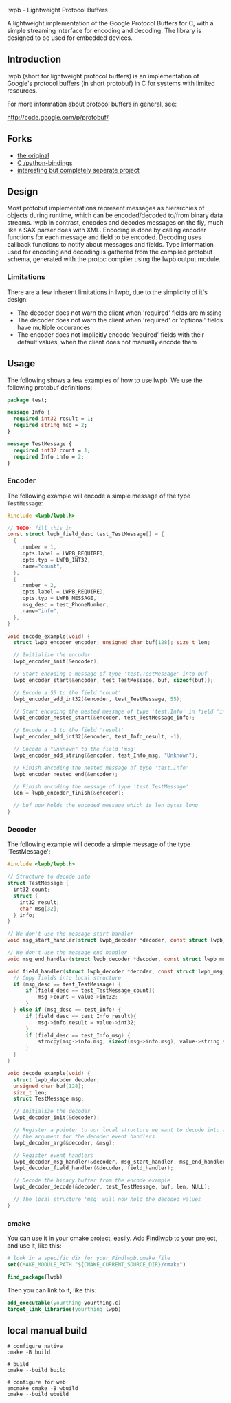 lwpb - Lightweight Protocol Buffers

A lightweight implementation of the Google Protocol Buffers for C, with a simple streaming interface for encoding and decoding. The library is designed to be used for embedded devices.

## Introduction

lwpb (short for lightweight protocol buffers) is an implementation of Google's protocol buffers (in short protobuf) in C for systems with limited resources.

For more information about protocol buffers in general, see:

http://code.google.com/p/protobuf/

## Forks

- [the original](https://code.google.com/archive/p/lwpb/)
- [C /python-bindings](https://github.com/acg/lwpb)
- [interesting but completely seperate project](https://github.com/haberman/upb)

## Design

Most protobuf implementations represent messages as hierarchies of objects during runtime, which can be encoded/decoded to/from binary data streams. lwpb in contrast, encodes and decodes messages on the fly, much like a SAX parser does with XML. Encoding is done by calling encoder functions for each message and field to be encoded. Decoding uses callback functions to notify about messages and fields. Type information used for encoding and decoding is gathered from the compiled protobuf schema, generated with the protoc compiler using the lwpb output module.

### Limitations

There are a few inherent limitations in lwpb, due to the simplicity of it's design:

- The decoder does not warn the client when 'required' fields are missing
- The decoder does not warn the client when 'required' or 'optional' fields have multiple occurances
- The encoder does not implicitly encode 'required' fields with their default values, when the client does not manually encode them

## Usage

The following shows a few examples of how to use lwpb. We use the following protobuf definitions:

```proto
package test;

message Info {
  required int32 result = 1;
  required string msg = 2;
}

message TestMessage {
  required int32 count = 1;
  required Info info = 2;
}
```

### Encoder

The following example will encode a simple message of the type `TestMessage`:

```c
#include <lwpb/lwpb.h>

// TODO: fill this in
const struct lwpb_field_desc test_TestMessage[] = {
  {
    .number = 1,
    .opts.label = LWPB_REQUIRED,
    .opts.typ = LWPB_INT32,
    .name="count",
  },
  {
    .number = 2,
    .opts.label = LWPB_REQUIRED,
    .opts.typ = LWPB_MESSAGE,
    .msg_desc = test_PhoneNumber,
    .name="info",
  },
}

void encode_example(void) {
  struct lwpb_encoder encoder; unsigned char buf[128]; size_t len;

  // Initialize the encoder
  lwpb_encoder_init(&encoder);

  // Start encoding a message of type 'test.TestMessage' into buf
  lwpb_encoder_start(&encoder, test_TestMessage, buf, sizeof(buf));

  // Encode a 55 to the field 'count'
  lwpb_encoder_add_int32(&encoder, test_TestMessage, 55);

  // Start encoding the nested message of type 'test.Info' in field 'info'
  lwpb_encoder_nested_start(&encoder, test_TestMessage_info);

  // Encode a -1 to the field 'result'
  lwpb_encoder_add_int32(&encoder, test_Info_result, -1);

  // Encode a "Unknown" to the field 'msg'
  lwpb_encoder_add_string(&encoder, test_Info_msg, "Unknown");

  // Finish encoding the nested message of type 'test.Info'
  lwpb_encoder_nested_end(&encoder);

  // Finish encoding the message of type 'test.TestMessage'
  len = lwpb_encoder_finish(&encoder);

  // buf now holds the encoded message which is len bytes long
}
```

### Decoder

The following example will decode a simple message of the type 'TestMessage':

```c
#include <lwpb/lwpb.h>

// Structure to decode into
struct TestMessage {
  int32 count;
  struct {
    int32 result;
    char msg[32];
  } info;
}

// We don't use the message start handler
void msg_start_handler(struct lwpb_decoder *decoder, const struct lwpb_msg_desc *msg_desc, void *arg) {}

// We don't use the message end handler
void msg_end_handler(struct lwpb_decoder *decoder, const struct lwpb_msg_desc *msg_desc, void *arg) {}

void field_handler(struct lwpb_decoder *decoder, const struct lwpb_msg_desc *msg_desc, const struct lwpb_field_desc *field_desc, union lwpb_value *value, void *arg) {struct TestMessage *msg = arg;
  // Copy fields into local structure
  if (msg_desc == test_TestMessage) {
      if (field_desc == test_TestMessage_count){
          msg->count = value->int32;
      }
  } else if (msg_desc == test_Info) {
      if (field_desc == test_Info_result){
          msg->info.result = value->int32;
      }
      if (field_desc == test_Info_msg) {
          strncpy(msg->info.msg, sizeof(msg->info.msg), value->string.str);
      }
  }
}

void decode_example(void) {
  struct lwpb_decoder decoder;
  unsigned char buf[128];
  size_t len;
  struct TestMessage msg;

  // Initialize the decoder
  lwpb_decoder_init(&decoder);

  // Register a pointer to our local structure we want to decode into as
  // the argument for the decoder event handlers
  lwpb_decoder_arg(&decoder, &msg);

  // Register event handlers
  lwpb_decoder_msg_handler(&decoder, msg_start_handler, msg_end_handler);
  lwpb_decoder_field_handler(&decoder, field_handler);

  // Decode the binary buffer from the encode example
  lwpb_decoder_decode(&decoder, test_TestMessage, buf, len, NULL);

  // The local structure 'msg' will now hold the decoded values
}
```

### cmake

You can use it in your cmake project, easily. Add [Findlwpb](Findlwpb.cmake) to your project, and use it, like this:

```cmake
# look in a specific dir for your Findlwpb.cmake file
set(CMAKE_MODULE_PATH "${CMAKE_CURRENT_SOURCE_DIR}/cmake")

find_package(lwpb)
```

Then you can link to it, like this:

```cmake
add_executable(yourthing yourthing.c)
target_link_libraries(yourthing lwpb)
```

## local manual build

```
# configure native
cmake -B build

# build
cmake --build build

# configure for web
emcmake cmake -B wbuild
cmake --build wbuild
```
